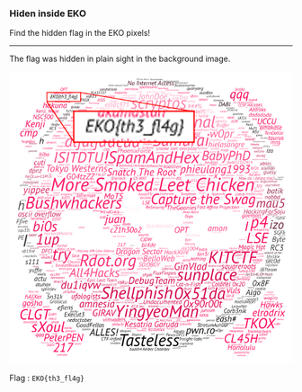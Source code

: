 ### Hiden inside EKO

Find the hidden flag in the EKO pixels!

---

The flag was hidden in plain sight in the background image.

![Background image, enhanced](background-enhanced.png)

Flag : `EKO{th3_fl4g}`
